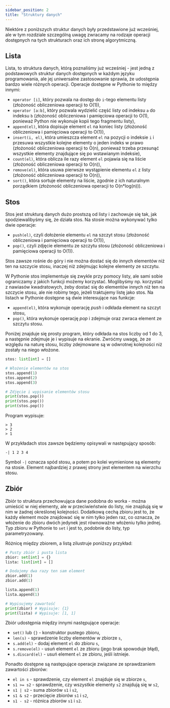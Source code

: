```yaml
---
sidebar_position: 2
title: "Struktury danych"
---
```


Niektóre z poniższych struktur danych były przedstawione już wcześniej, ale w
tym rozdziale szczególną uwagę zwracamy na rodzaje operacji dostępnych na
tych strukturach oraz ich stronę algorytmiczną.

## Lista

Lista, to struktura danych, którą poznaliśmy już wcześniej - jest jedną z
podstawowych struktur danych dostępnych w każdym języku programowania, ale jej
uniwersalne zastosowanie sprawia, że udostępnia bardzo wiele różnych operacji.
Operacje dostępne w Pythonie to między innymi:

- `operator [i]`, który pozwala na dostęp do `i`-tego elementu listy (złożoność
  obliczeniowa operacji to O(1)),
- `operator [a:b]`, który pozwala wydzielić część listy od indeksu `a` do
  indeksu `b` (złożoność obliczeniowa i pamięciowa operacji to O(1), ponieważ
  Python nie wykonuje kopii tego fragmentu listy),
- `append(el)`, która dopisuje element `el` na koniec listy (złożoność obliczeniowa
  i pamięciowa operacji to O(1)),
- `insert(i, el)`, która umieszcza element `el` na pozycji o indeksie `i` i
  przesuwa wszystkie kolejne elementy o jeden indeks w prawo (złożoność obliczeniowa
  operacji to O(n), ponieważ trzeba przesunąć wszystkie elementy znajdujące się
  po wstawianym indeksie),
- `count(el)`, która oblicza ile razy element `el` pojawia się na liście (złożoność
  obliczeniowa operacji to O(n)),
- `remove(el)`, która usuwa pierwsze wystąpienie elementu `el` z listy (złożoność
  obliczeniowa operacji to O(n)),
- `sort()`, która sortuje elementy na liście, zgodnie z ich naturalnym porządkiem
  (złożoność obliczeniowa operacji to O(n\*log(n))).

## Stos

Stos jest strukturą danych dużo prostszą od listy i zachowuje się tak, jak
spodziewalibyśmy się, że działa stos. Na stosie można wykonywać tylko dwie
operacje:

- `push(el)`, czyli dołożenie elementu `el` na szczyt stosu (złożoność
  obliczeniowa i pamięciowa operacji to O(1)),
- `pop()`, czyli zdjęcie elementu ze szczytu stosu (złożoność obliczeniowa i
  pamięciowa operacji to O(1)).

Stos zawsze rośnie do góry i nie można dostać się do innych elementów niż ten na
szczycie stosu, inaczej niż zdejmując kolejne elementy ze szczytu.

W Pythonie stos implementuje się zwykle przy pomocy listy, ale sami sobie
ograniczamy z jakich funkcji możemy korzystać. Moglibyśmy np. korzystać z
nawiasów kwadratowych, żeby dostać się do elementów innych niż ten na szczycie
stosu, ale nie robimy tego, jeżeli traktujemy listę jako stos. Na listach
w Pythonie dostępne są dwie interesujące nas funkcje:

- `append(el)`, która wykonuje operację _push_ i odkłada element na szczyt
  stosu,
- `pop()`, która wykonuje operację _pop_ i zdejmuje oraz zwraca element ze
  szczytu stosu.

Poniżej znajduje się prosty program, który odkłada na stos liczby od 1 do 3, a
następnie zdejmuje je i wypisuje na ekranie. Zwróćmy uwagę, że ze względu na
naturę stosu, liczby zdejmowane są w odwrotnej kolejności niż zostały na niego
włożone.

```python showLineNumbers
stos: list[int] = []

# Włożenie elementów na stos
stos.append(1)
stos.append(2)
stos.append(3)

# Zdjęcie i wypisanie elementów stosu
print(stos.pop())
print(stos.pop())
print(stos.pop())
```

Program wypisuje:

```
> 3
> 2
> 1
```

W przykładach stos zawsze będziemy opisywali w następujący sposób:

```
-| 1 2 3 4
```

Symbol `-|` oznacza spód stosu, a potem po kolei wymienione są elementy na
stosie. Element najbardziej z prawej strony jest elementem na wierzchu stosu.

## Zbiór

Zbiór to struktura przechowująca dane podobna do worka - można umieścić w niej
elementy, ale w przeciwieństwie do listy, nie znajdują się w nim w żadnej
określonej kolejności. Dodatkową cechą zbioru jest to, że każdy element może
znajdować się w nim tylko jeden raz, co oznacza, że włożenie do zbioru dwóch
jedynek jest równoważne włożeniu tylko jednej. Typ zbioru w Pythonie to `set` i
jest to, podobnie do listy, typ parametryzowany.

Różnicę między zbiorem, a listą zilustruje poniższy przykład:

```python showLineNumbers
# Pusty zbiór i pusta lista
zbior: set[int] = {}
lista: list[int] = []

# Dodajemy dwa razy ten sam element
zbior.add(1)
zbior.add(1)

lista.append(1)
lista.append(1)

# Wypisujemy zawartość
print(zbior) # Wypisuje: {1}
print(lista) # Wypisuje: [1, 1]
```

Zbiór udostępnia między innymi następujące operacje:

- `set()` lub `{}` - konstruktor pustego zbioru,
- `len(s)` - sprawdzenie liczby elementów w zbiorze `s`,
- `s.add(el)` - dodaj element `el` do zbioru `s`,
- `s.remove(el)` - usuń element `el` ze zbioru (jego brak spowoduje błąd),
- `s.discard(el)` - usuń element `el` ze zbioru, jeśli istnieje.

Ponadto dostępne są następujące operacje związane ze sprawdzaniem zawartości zbiorów:

- `el in s` - sprawdzenie, czy element `el` znajduje się w zbiorze `s`,
- `s1 >= s2` - sprawdzenie, czy wszystkie elementy `s2` znajdują się w `s2`,
- `s1 | s2` - suma zbiorów `s1` i `s2`,
- `s1 & s2` - przecięcie zbiorów `s1` i `s2`,
- `s1 - s2` - różnica zbiorów `s1` i `s2`.
